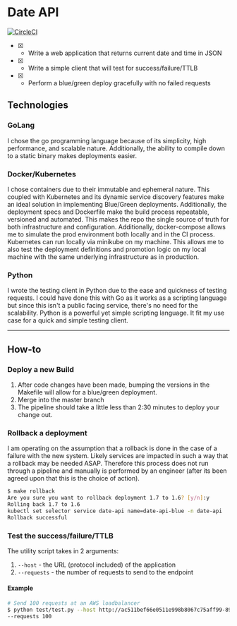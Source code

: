 # Date API

[![CircleCI](https://circleci.com/gh/srleyva/date-api/tree/master.svg?style=svg)](https://circleci.com/gh/srleyva/date-api/tree/master)

- [x] - Write a web application that returns current date and time in JSON
- [x] - Write a simple client that will test for success/failure/TTLB
- [x] - Perform a blue/green deploy gracefully with no failed requests

## Technologies

### GoLang

I chose the go programming language because of its simplicity, high performance, and scalable nature. Additionally, the ability to compile down to a static binary makes deployments easier.

### Docker/Kubernetes

I chose containers due to their immutable and ephemeral nature. This coupled with Kubernetes and its dynamic service discovery features make an ideal solution in implementing Blue/Green deployments. Additionally, the deployment specs and Dockerfile make the build process repeatable, versioned and automated. This makes the repo the single source of truth for both infrastructure and configuration. Additionally, docker-compose allows me to simulate the prod environment both locally and in the CI process. Kubernetes can run locally via minikube on my machine. This allows me to also test the deployment definitions and promotion logic on my local machine with the same underlying infrastructure as in production.

### Python

I wrote the testing client in Python due to the ease and quickness of testing requests. I could have done this with Go as it works as a scripting language but since this isn't a public facing service, there's no need for the scalability. Python is a powerful yet simple scripting language. It fit my use case for a quick and simple testing client.

---

## How-to

### Deploy a new Build

1. After code changes have been made, bumping the versions in the Makefile will allow for a blue/green deployment.
2. Merge into the master branch
3. The pipeline should take a little less than 2:30 minutes to deploy your change out.

### Rollback a deployment

I am operating on the assumption that a rollback is done in the case of a failure with the new system. Likely services are impacted in such a way that a rollback may be needed ASAP. Therefore this process does not run through a pipeline and manually is performed by an engineer (after its been agreed upon that this is the choice of action).

```bash
$ make rollback
Are you sure you want to rollback deployment 1.7 to 1.6? [y/n]:y
Rolling back 1.7 to 1.6
kubectl set selector service date-api name=date-api-blue -n date-api
Rollback successful
```

### Test the success/failure/TTLB

The utility script takes in 2 arguments:

1. `--host` - the URL (protocol included) of the application
2. `--requests` - the number of requests to send to the endpoint

#### Example

```bash
# Send 100 requests at an AWS loadbalancer
$ python test/test.py --host http://ac511bef66e0511e998b8067c75aff99-897981580.us-east-2.elb.amazonaws.com \
--requests 100
```
